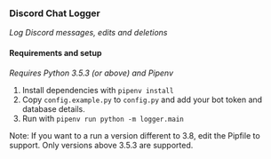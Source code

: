 ### Discord Chat Logger
_Log Discord messages, edits and deletions_

#### Requirements and setup
_Requires Python 3.5.3 (or above) and Pipenv_
1. Install dependencies with `pipenv install` 
2. Copy `config.example.py` to `config.py` and add your bot token and database details.
3. Run with `pipenv run python -m logger.main`

Note: If you want to a run a version different to 3.8, edit the Pipfile to support. Only versions above 3.5.3 are supported.
